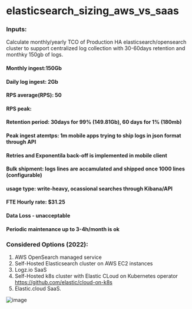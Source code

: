 # elasticsearch_sizing_aws_vs_saas

### Inputs: 
Calculate monthly/yearly TCO of Production HA elasticsearch/opensearch cluster to support centralized log collection with 30-60days retention and monthky 150gb of logs.
#### Monthly ingest:150Gb
#### Daily log ingest: 2Gb
#### RPS average(RPS): 50
#### RPS peak: <tbc>
#### Retention period: 30days for 99% (149.81Gb), 60 days for 1% (180mb)
#### Peak ingest atemtps: 1m mobile apps trying to ship logs in json format through API
#### Retries and Exponentila back-off is implemented in mobile client
#### Bulk shipment: logs lines are accamulated and shipped once 1000 lines (configurable)
#### usage type: write-heavy, ocassional searches through Kibana/API
#### FTE Hourly rate: $31.25
#### Data Loss - unacceptable
#### Periodic maintenance up to 3-4h/month is ok


### Considered Options (2022):
1. AWS OpenSearch managed service 
2. Self-Hosted Elasticsearch cluster on AWS EC2 instances
3. Logz.io SaaS
4. Self-Hosted k8s cluster with Elastic CLoud on Kubernetes operator https://github.com/elastic/cloud-on-k8s
5. Elastic.cloud SaaS.

![image](https://user-images.githubusercontent.com/17558124/185097716-5f7b67b4-0b12-457d-8066-860f7898b14c.png)
